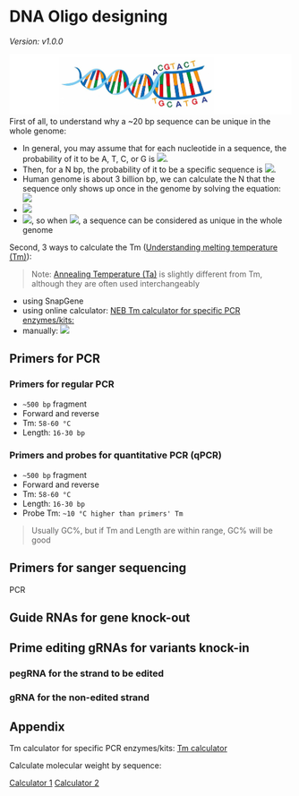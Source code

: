 # DNA Oligo designing
*Version: v1.0.0*

![](fig/oligo-3.png)
First of all, to understand why a ~20 bp sequence can be unique in the whole genome:  

- In general, you may assume that for each nucleotide in a sequence, the probability of it to be A, T, C, or G is <img src="https://render.githubusercontent.com/render/math?math=\frac{1}{4}">.
- Then, for a N bp, the probability of it to be a specific sequence is <img src="https://render.githubusercontent.com/render/math?math=\frac{1}{4} ^{N}">.
- Human genome is about 3 billion bp, we can calculate the N that the sequence only shows up once in the genome by solving the equation: <img src="https://render.githubusercontent.com/render/math?math=f(N)=3\times 10^{9} \times \frac{1}{4} ^{N}">
- <img src="https://render.githubusercontent.com/render/math?math=f(N)\leq 1">
- <img src="https://render.githubusercontent.com/render/math?math=N\geq 15.74">, so when <img src="https://render.githubusercontent.com/render/math?math=N \geq 16">, a sequence can be considered as unique in the whole genome

Second, 3 ways to calculate the Tm ([Understanding melting temperature (Tm)](https://www.idtdna.com/pages/education/decoded/article/understanding-melting-temperature-(t-sub-m-sub-))):  

> Note: [Annealing Temperature (Ta)](https://www.labce.com/spg1025560_annealing_temperature_ta.aspx) is slightly different from Tm, although they are often used interchangeably

- using SnapGene
- using online calculator: [NEB Tm calculator for specific PCR enzymes/kits:](http://tmcalculator.neb.com/)
- manually: <img src="https://render.githubusercontent.com/render/math?math=Tm=2\times (A %2B T) %2B 4\times (G %2B C)">

## Primers for PCR

### Primers for regular PCR
- ```~500 bp``` fragment
- Forward and reverse
- Tm: ```58-60 °C```
- Length: ```16-30 bp```


### Primers and probes for quantitative PCR (qPCR)
- ```~500 bp``` fragment
- Forward and reverse
- Tm: ```58-60 °C```
- Length: ```16-30 bp```
- Probe Tm: ```~10 °C higher than primers' Tm```

> Usually GC%, but if Tm and Length are within range, GC% will be good

## Primers for sanger sequencing
PCR


## Guide RNAs for gene knock-out



## Prime editing gRNAs for variants knock-in

### pegRNA for the strand to be edited

### gRNA for the non-edited strand 


## Appendix

Tm calculator for specific PCR enzymes/kits:
[Tm calculator](http://tmcalculator.neb.com/)

Calculate molecular weight by sequence:

[Calculator 1](http://molbiol.edu.ru/eng/scripts/01_07.html)
[Calculator 2](https://www.bioinformatics.org/sms2/dna_mw.html)
